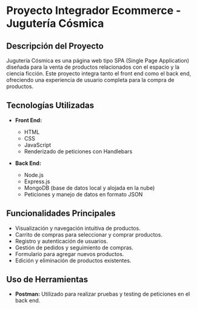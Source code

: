 # Proyecto Integrador Ecommerce - Jugutería Cósmica

## Descripción del Proyecto
Jugutería Cósmica es una página web tipo SPA (Single Page Application) diseñada para la venta de productos relacionados con el espacio y la ciencia ficción. Este proyecto integra tanto el front end como el back end, ofreciendo una experiencia de usuario completa para la compra de productos.

## Tecnologías Utilizadas
- **Front End:**
  - HTML
  - CSS
  - JavaScript
  - Renderizado de peticiones con Handlebars

- **Back End:**
  - Node.js
  - Express.js
  - MongoDB (base de datos local y alojada en la nube)
  - Peticiones y manejo de datos en formato JSON

## Funcionalidades Principales
- Visualización y navegación intuitiva de productos.
- Carrito de compras para seleccionar y comprar productos.
- Registro y autenticación de usuarios.
- Gestión de pedidos y seguimiento de compras.
- Formulario para agregar nuevos productos.
- Edición y eliminación de productos existentes.

## Uso de Herramientas
- **Postman:** Utilizado para realizar pruebas y testing de peticiones en el back end.



